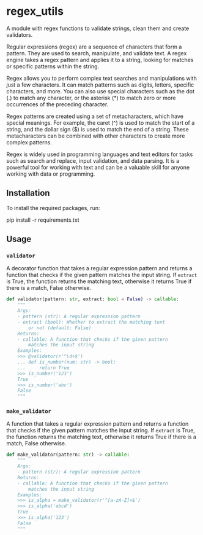 # regex_utils

A module with regex functions to validate strings, clean them and create validators.

Regular expressions (regex) are a sequence of characters that form a pattern. They are used to search, manipulate, and validate text. A regex engine takes a regex pattern and applies it to a string, looking for matches or specific patterns within the string.

Regex allows you to perform complex text searches and manipulations with just a few characters. It can match patterns such as digits, letters, specific characters, and more. You can also use special characters such as the dot (.) to match any character, or the asterisk (*) to match zero or more occurrences of the preceding character.

Regex patterns are created using a set of metacharacters, which have special meanings. For example, the caret (^) is used to match the start of a string, and the dollar sign ($) is used to match the end of a string. These metacharacters can be combined with other characters to create more complex patterns.

Regex is widely used in programming languages and text editors for tasks such as search and replace, input validation, and data parsing. It is a powerful tool for working with text and can be a valuable skill for anyone working with data or programming.

## Installation

To install the required packages, run:

pip install -r requirements.txt

## Usage

### `validator`

A decorator function that takes a regular expression pattern and returns a
function that checks if the given pattern matches the input string.
If `extract` is True, the function returns the matching text,
otherwise it returns True if there is a match, False otherwise.
    
```python
def validator(pattern: str, extract: bool = False) -> callable:
    """
    Args:
    - pattern (str): A regular expression pattern
    - extract (bool): Whether to extract the matching text
        or not (default: False)
    Returns:
    - callable: A function that checks if the given pattern
        matches the input string
    Examples:
    >>> @validator(r'^\d+$')
    ... def is_number(num: str) -> bool:
    ...     return True
    >>> is_number('123')
    True
    >>> is_number('abc')
    False
    """
```

### `make_validator`

A function that takes a regular expression pattern and returns a
function that checks if the given pattern matches the input string.
If `extract` is True, the function returns the matching text,
otherwise it returns True if there is a match, False otherwise.
    
```python
def make_validator(pattern: str) -> callable:
    """
    Args:
    - pattern (str): A regular expression pattern
    Returns:
    - callable: A function that checks if the given pattern
        matches the input string
    Examples:
    >>> is_alpha = make_validator(r'^[a-zA-Z]+$')
    >>> is_alpha('abcd')
    True
    >>> is_alpha('123')
    False
    """
```

